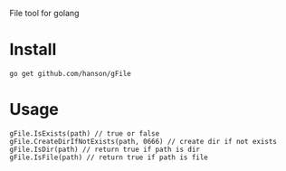 File tool for golang

# Install

`go get github.com/hanson/gFile`

# Usage

```
gFile.IsExists(path) // true or false
gFile.CreateDirIfNotExists(path, 0666) // create dir if not exists
gFile.IsDir(path) // return true if path is dir
gFile.IsFile(path) // return true if path is file
```